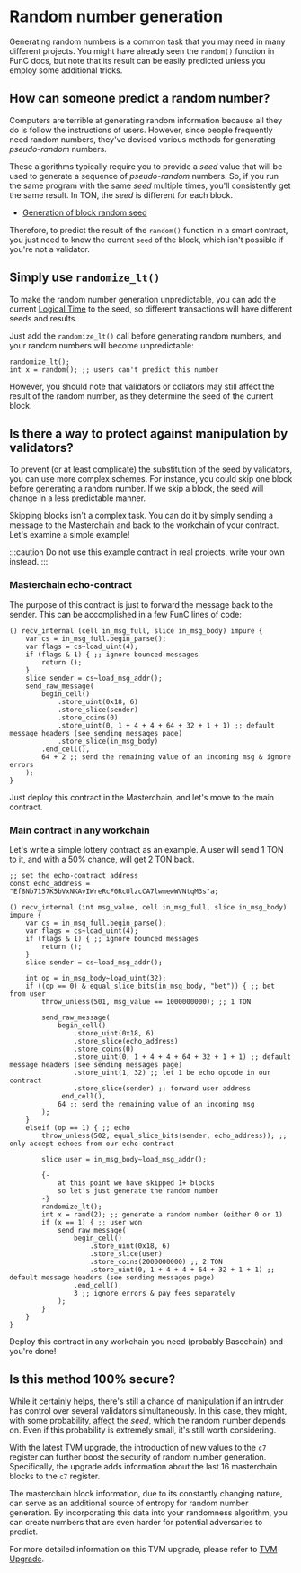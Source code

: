 # Random number generation

Generating random numbers is a common task that you may need in many different projects. You might have already seen the `random()` function in FunC docs, but note that its result can be easily predicted unless you employ some additional tricks.

## How can someone predict a random number?

Computers are terrible at generating random information because all they do is follow the instructions of users. However, since people frequently need random numbers, they've devised various methods for generating _pseudo-random_ numbers.

These algorithms typically require you to provide a _seed_ value that will be used to generate a sequence of _pseudo-random_ numbers. So, if you run the same program with the same _seed_ multiple times, you'll consistently get the same result. In TON, the _seed_ is different for each block.

-   [Generation of block random seed](/develop/smart-contracts/security/random)

Therefore, to predict the result of the `random()` function in a smart contract, you just need to know the current `seed` of the block, which isn't possible if you're not a validator.

## Simply use `randomize_lt()`

To make the random number generation unpredictable, you can add the current [Logical Time](/develop/smart-contracts/guidelines/message-delivery-guarantees#what-is-a-logical-time) to the seed, so different transactions will have different seeds and results.

Just add the `randomize_lt()` call before generating random numbers, and your random numbers will become unpredictable:

```func
randomize_lt();
int x = random(); ;; users can't predict this number
```

However, you should note that validators or collators may still affect the result of the random number, as they determine the seed of the current block.

## Is there a way to protect against manipulation by validators?

To prevent (or at least complicate) the substitution of the seed by validators, you can use more complex schemes. For instance, you could skip one block before generating a random number. If we skip a block, the seed will change in a less predictable manner.

Skipping blocks isn't a complex task. You can do it by simply sending a message to the Masterchain and back to the workchain of your contract. Let's examine a simple example!

:::caution
Do not use this example contract in real projects, write your own instead.
:::

### Masterchain echo-contract

The purpose of this contract is just to forward the message back to the sender. This can be accomplished in a few FunC lines of code:

```func
() recv_internal (cell in_msg_full, slice in_msg_body) impure {
    var cs = in_msg_full.begin_parse();
    var flags = cs~load_uint(4);
    if (flags & 1) { ;; ignore bounced messages
        return ();
    }
    slice sender = cs~load_msg_addr();
    send_raw_message(
        begin_cell()
            .store_uint(0x18, 6)
            .store_slice(sender)
            .store_coins(0)
            .store_uint(0, 1 + 4 + 4 + 64 + 32 + 1 + 1) ;; default message headers (see sending messages page)
            .store_slice(in_msg_body)
        .end_cell(),
        64 + 2 ;; send the remaining value of an incoming msg & ignore errors
    );
}
```

Just deploy this contract in the Masterchain, and let's move to the main contract.

### Main contract in any workchain

Let's write a simple lottery contract as an example. A user will send 1 TON to it, and with a 50% chance, will get 2 TON back.

```func
;; set the echo-contract address
const echo_address = "Ef8Nb7157K5bVxNKAvIWreRcF0RcUlzcCA7lwmewWVNtqM3s"a;

() recv_internal (int msg_value, cell in_msg_full, slice in_msg_body) impure {
    var cs = in_msg_full.begin_parse();
    var flags = cs~load_uint(4);
    if (flags & 1) { ;; ignore bounced messages
        return ();
    }
    slice sender = cs~load_msg_addr();

    int op = in_msg_body~load_uint(32);
    if ((op == 0) & equal_slice_bits(in_msg_body, "bet")) { ;; bet from user
        throw_unless(501, msg_value == 1000000000); ;; 1 TON

        send_raw_message(
            begin_cell()
                .store_uint(0x18, 6)
                .store_slice(echo_address)
                .store_coins(0)
                .store_uint(0, 1 + 4 + 4 + 64 + 32 + 1 + 1) ;; default message headers (see sending messages page)
                .store_uint(1, 32) ;; let 1 be echo opcode in our contract
                .store_slice(sender) ;; forward user address
            .end_cell(),
            64 ;; send the remaining value of an incoming msg
        );
    }
    elseif (op == 1) { ;; echo
        throw_unless(502, equal_slice_bits(sender, echo_address)); ;; only accept echoes from our echo-contract

        slice user = in_msg_body~load_msg_addr();

        {-
            at this point we have skipped 1+ blocks
            so let's just generate the random number
        -}
        randomize_lt();
        int x = rand(2); ;; generate a random number (either 0 or 1)
        if (x == 1) { ;; user won
            send_raw_message(
                begin_cell()
                    .store_uint(0x18, 6)
                    .store_slice(user)
                    .store_coins(2000000000) ;; 2 TON
                    .store_uint(0, 1 + 4 + 4 + 64 + 32 + 1 + 1) ;; default message headers (see sending messages page)
                .end_cell(),
                3 ;; ignore errors & pay fees separately
            );
        }
    }
}
```

Deploy this contract in any workchain you need (probably Basechain) and you're done!

## Is this method 100% secure?

While it certainly helps, there's still a chance of manipulation if an intruder has control over several validators simultaneously. In this case, they might, with some probability, [affect](/develop/smart-contracts/security/random#conclusion) the _seed_, which the random number depends on. Even if this probability is extremely small, it's still worth considering.

With the latest TVM upgrade, the introduction of new values to the `c7` register can further boost the security of random number generation. Specifically, the upgrade adds information about the last 16 masterchain blocks to the `c7` register.

The masterchain block information, due to its constantly changing nature, can serve as an additional source of entropy for random number generation. By incorporating this data into your randomness algorithm, you can create numbers that are even harder for potential adversaries to predict.

For more detailed information on this TVM upgrade, please refer to [TVM Upgrade](/learn/tvm-instructions/tvm-upgrade-2023-07).
